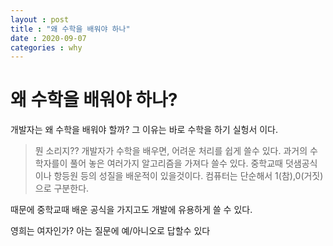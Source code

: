 ```yaml
---
layout : post
title : "왜 수학을 배워야 하나"
date : 2020-09-07
categories : why
---
```

# 왜 수학을 배워야 하나?
 개발자는 왜 수학을 배워야 할까? 그 이유는 바로 수학을 하기 실헝서 이다.
> 뭔 소리지??
 개발자가 수학을 배우면, 어려운 처리를 쉽게 쓸수 있다.
 과거의 수학자를이 풀어 놓은 여러가지 알고리즘을 가져다 쓸수 있다.
 중학교때 덧샘공식이나 항등원 등의 성질을 배운적이 있을것이다.
 컴퓨터는 단순해서 1(참),0(거짓) 으로 구분한다.

 때문에 중학교때 배운 공식을 가지고도 개발에 유용하게 쓸 수 있다.

 영희는 여자인가? 아는 질문에 예/아니오로 답할수 있다
